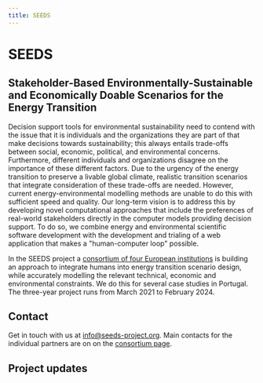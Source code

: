 ```yaml
---
title: SEEDS
---
```


# SEEDS

## Stakeholder-Based Environmentally-Sustainable and Economically Doable Scenarios for the Energy Transition

Decision support tools for environmental sustainability need to contend with the issue that it is individuals and the organizations they are part of that make decisions towards sustainability; this always entails trade-offs between social, economic, political, and environmental concerns. Furthermore, different individuals and organizations disagree on the importance of these different factors. Due to the urgency of the energy transition to preserve a livable global climate, realistic transition scenarios that integrate consideration of these trade-offs are needed. However, current energy-environmental modelling methods are unable to do this with sufficient speed and quality. Our long-term vision is to address this by developing novel computational approaches that include the preferences of real-world stakeholders directly in the computer models providing decision support. To do so, we combine energy and environmental scientific software development with the development and trialing of a web application that makes a "human-computer loop" possible.

In the SEEDS project a [consortium of four European institutions](/consortium/) is building an approach to integrate humans into energy transition scenario design, while accurately modelling the relevant technical, economic and environmental constraints. We do this for several case studies in Portugal. The three-year project runs from March 2021 to February 2024.

## Contact

Get in touch with us at [info@seeds-project.org](mailto:info@seeds-project.org). Main contacts for the individual partners are on on the [consortium page](/consortium/).

## Project updates
